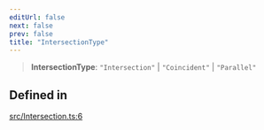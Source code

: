 ```yaml
---
editUrl: false
next: false
prev: false
title: "IntersectionType"
---
```


> **IntersectionType**: `"Intersection"` \| `"Coincident"` \| `"Parallel"`

## Defined in

[src/Intersection.ts:6](https://github.com/fabricjs/fabric.js/blob/5c1240d8b4662e45868dd33f385f941de21c8e9c/src/Intersection.ts#L6)
